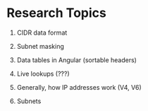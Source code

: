 # Research Topics

1. CIDR data format

2. Subnet masking

3. Data tables in Angular (sortable headers)

4. Live lookups (???)

5. Generally, how IP addresses work (V4, V6)

6. Subnets 

